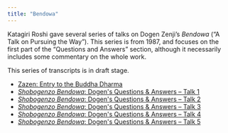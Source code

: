 ```yaml
---
title: "Bendowa"
---
```


Katagiri Roshi gave several series of talks on Dogen Zenji’s *Bendowa* (“A Talk on Pursuing the Way”). This series is from 1987, and focuses on the first part of the “Questions and Answers” section, although it necessarily includes some commentary on the whole work.

This series of transcripts is in draft stage. 

- [Zazen: Entry to the Buddha Dharma](1987-03-07-Zazen-Entry-to-the-Buddha-Dharma)
- [*Shobogenzo Bendowa*: Dogen's Questions & Answers – Talk 1](1987-03-11-Bendowa-Talk-1)
- [*Shobogenzo Bendowa*: Dogen's Questions & Answers – Talk 2](1987-03-12-Bendowa-Talk-2)
- [*Shobogenzo Bendowa*: Dogen's Questions & Answers – Talk 3](1987-03-13-Bendowa-Talk-3)
- [*Shobogenzo Bendowa*: Dogen's Questions & Answers – Talk 4](1987-03-14-Bendowa-Talk-4)
- [*Shobogenzo Bendowa*: Dogen's Questions & Answers – Talk 5](1987-03-15-Bendowa-Talk-5)
